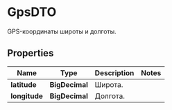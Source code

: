 

# GpsDTO

GPS-координаты широты и долготы. 

## Properties

Name | Type | Description | Notes
------------ | ------------- | ------------- | -------------
**latitude** | **BigDecimal** | Широта. | 
**longitude** | **BigDecimal** | Долгота. | 



